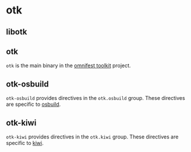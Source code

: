 # otk

## libotk

## otk

`otk` is the main binary in the [omnifest toolkit](../README.md) project.

## otk-osbuild

`otk-osbuild` provides directives in the `otk.osbuild` group. These directives
are specific to [osbuild](https://osbuild.org).

## otk-kiwi

`otk-kiwi` provides directives in the `otk.kiwi` group. These directives are
specific to [kiwi](https://osinside.github.io/kiwi/).
